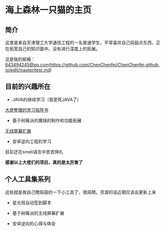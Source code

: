 海上森林一只猫的主页
=======
## 简介
这里是来自天津理工大学通信工程的一名普通学生，平常喜欢自己捣鼓点东西，正在拓宽自己的知识面中，没有进行深度上的拓展。

这是我的邮箱： 843494245@qq.com(https://github.com/ChenChenfei/ChenChenfei.github.io/edit/master/test.md)


## 目前的兴趣所在
* JAVA的继续学习（我爱死JAVA了） 

[大佬整理的学习指导书](https://github.com/ChenChenfei/JavaGuide)

* 基于树莓派的魔镜的制作和功能拓展 

[无线屏幕扩展](https://github.com/homeworkc/lazycast)

* 安卓逆向工程的学习

目前还在smeli语言中苦苦挣扎

**感谢以上大佬们的项目，真的是太厉害了**

## 个人工具集系列
这些就是我自己瞎捣鼓的一下小工具了，很简陋。资源的话近期应该会更新上来

* 星光班自动签到脚本

* 基于树莓派的无线屏幕扩展

* 安卓逆向的心得与体会

